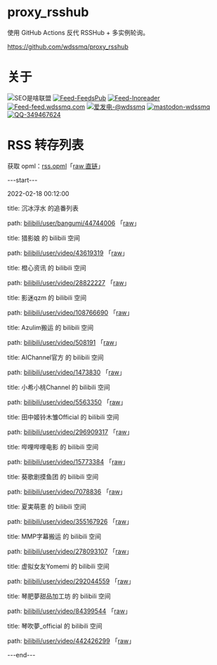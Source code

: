 # proxy_rsshub

使用 GitHub Actions 反代 RSSHub + 多实例轮询。

https://github.com/wdssmq/proxy_rsshub

# 关于

<p><img src="https://img.shields.io/badge/-SEO%E6%98%AF%E5%95%A5%E8%81%94%E7%9B%9F-yellowgreen" title="SEO是啥联盟" alt="SEO是啥联盟"> <a target="_blank" title="Feed-FeedsPub" href="https://feeds.pub/feed/https%3A%2F%2Fwww.wdssmq.com%2Ffeed.php"><img src="https://img.shields.io/badge/Feed-FeedsPub-brightgreen" title="Feed-FeedsPub" alt="Feed-FeedsPub"></a> <a target="_blank" title="Feed-Inoreader" href="https://www.innoreader.com/feed/https%3A%2F%2Fwww.wdssmq.com%2Ffeed.php"><img src="https://img.shields.io/badge/Feed-Inoreader-blue" title="Feed-Inoreader" alt="Feed-Inoreader"></a> <a target="_blank" title="Feed-feed.wdssmq.com" href="https://feed.wdssmq.com"><img src="https://img.shields.io/badge/Feed-feed.wdssmq.com-yellow" title="Feed-feed.wdssmq.com" alt="Feed-feed.wdssmq.com"></a> <a target="_blank" title="爱发电-@wdssmq" href="https://afdian.net/@wdssmq"><img src="https://img.shields.io/badge/%E7%88%B1%E5%8F%91%E7%94%B5-%40wdssmq-blueviolet" title="爱发电-@wdssmq" alt="爱发电-@wdssmq"></a> <a target="_blank" title="mastodon-wdssmq" href="https://wxw.moe/@wdssmq"><img src="https://img.shields.io/mastodon/follow/142218?domain=https%3A%2F%2Fwxw.moe%2F" title="mastodon-wdssmq" alt="mastodon-wdssmq"></a> <a target="_blank" title="QQ-349467624" href="https://wpa.qq.com/msgrd?v=3&uin=349467624&site=qq&menu=yes"><img src="https://img.shields.io/badge/QQ-349467624-0086F9" title="QQ-349467624" alt="QQ-349467624"></a></p>

# RSS 转存列表

获取 opml：[rss.opml](rss.opml "查看 opml")「[raw 直链](rss.opml?raw=true "raw 直链")」

---start---

2022-02-18 00:12:00

title: 沉冰浮水 的追番列表

path: [bilibili/user/bangumi/44744006](xml/bilibili_user_bangumi_44744006.xml "沉冰浮水 的追番列表") 「[raw](xml/bilibili_user_bangumi_44744006.xml?raw=true "沉冰浮水 的追番列表")」

title: 猎影娘 的 bilibili 空间

path: [bilibili/user/video/43619319](xml/bilibili_user_video_43619319.xml "猎影娘 的 bilibili 空间") 「[raw](xml/bilibili_user_video_43619319.xml?raw=true "猎影娘 的 bilibili 空间")」

title: 橙心资讯 的 bilibili 空间

path: [bilibili/user/video/28822227](xml/bilibili_user_video_28822227.xml "橙心资讯 的 bilibili 空间") 「[raw](xml/bilibili_user_video_28822227.xml?raw=true "橙心资讯 的 bilibili 空间")」

title: 影迷qzm 的 bilibili 空间

path: [bilibili/user/video/108766690](xml/bilibili_user_video_108766690.xml "影迷qzm 的 bilibili 空间") 「[raw](xml/bilibili_user_video_108766690.xml?raw=true "影迷qzm 的 bilibili 空间")」

title: Azulim搬运 的 bilibili 空间

path: [bilibili/user/video/508191](xml/bilibili_user_video_508191.xml "Azulim搬运 的 bilibili 空间") 「[raw](xml/bilibili_user_video_508191.xml?raw=true "Azulim搬运 的 bilibili 空间")」

title: AIChannel官方 的 bilibili 空间

path: [bilibili/user/video/1473830](xml/bilibili_user_video_1473830.xml "AIChannel官方 的 bilibili 空间") 「[raw](xml/bilibili_user_video_1473830.xml?raw=true "AIChannel官方 的 bilibili 空间")」

title: 小希小桃Channel 的 bilibili 空间

path: [bilibili/user/video/5563350](xml/bilibili_user_video_5563350.xml "小希小桃Channel 的 bilibili 空间") 「[raw](xml/bilibili_user_video_5563350.xml?raw=true "小希小桃Channel 的 bilibili 空间")」

title: 田中姬铃木雏Official 的 bilibili 空间

path: [bilibili/user/video/296909317](xml/bilibili_user_video_296909317.xml "田中姬铃木雏Official 的 bilibili 空间") 「[raw](xml/bilibili_user_video_296909317.xml?raw=true "田中姬铃木雏Official 的 bilibili 空间")」

title: 哔哩哔哩电影 的 bilibili 空间

path: [bilibili/user/video/15773384](xml/bilibili_user_video_15773384.xml "哔哩哔哩电影 的 bilibili 空间") 「[raw](xml/bilibili_user_video_15773384.xml?raw=true "哔哩哔哩电影 的 bilibili 空间")」

title: 葵歌剧摸鱼团 的 bilibili 空间

path: [bilibili/user/video/7078836](xml/bilibili_user_video_7078836.xml "葵歌剧摸鱼团 的 bilibili 空间") 「[raw](xml/bilibili_user_video_7078836.xml?raw=true "葵歌剧摸鱼团 的 bilibili 空间")」

title: 夏実萌恵 的 bilibili 空间

path: [bilibili/user/video/355167926](xml/bilibili_user_video_355167926.xml "夏実萌恵 的 bilibili 空间") 「[raw](xml/bilibili_user_video_355167926.xml?raw=true "夏実萌恵 的 bilibili 空间")」

title: MMP字幕搬运 的 bilibili 空间

path: [bilibili/user/video/278093107](xml/bilibili_user_video_278093107.xml "MMP字幕搬运 的 bilibili 空间") 「[raw](xml/bilibili_user_video_278093107.xml?raw=true "MMP字幕搬运 的 bilibili 空间")」

title: 虚拟女友Yomemi 的 bilibili 空间

path: [bilibili/user/video/292044559](xml/bilibili_user_video_292044559.xml "虚拟女友Yomemi 的 bilibili 空间") 「[raw](xml/bilibili_user_video_292044559.xml?raw=true "虚拟女友Yomemi 的 bilibili 空间")」

title: 琴肥夢甜品加工坊 的 bilibili 空间

path: [bilibili/user/video/84399544](xml/bilibili_user_video_84399544.xml "琴肥夢甜品加工坊 的 bilibili 空间") 「[raw](xml/bilibili_user_video_84399544.xml?raw=true "琴肥夢甜品加工坊 的 bilibili 空间")」

title: 琴吹夢_official 的 bilibili 空间

path: [bilibili/user/video/442426299](xml/bilibili_user_video_442426299.xml "琴吹夢_official 的 bilibili 空间") 「[raw](xml/bilibili_user_video_442426299.xml?raw=true "琴吹夢_official 的 bilibili 空间")」


---end---
